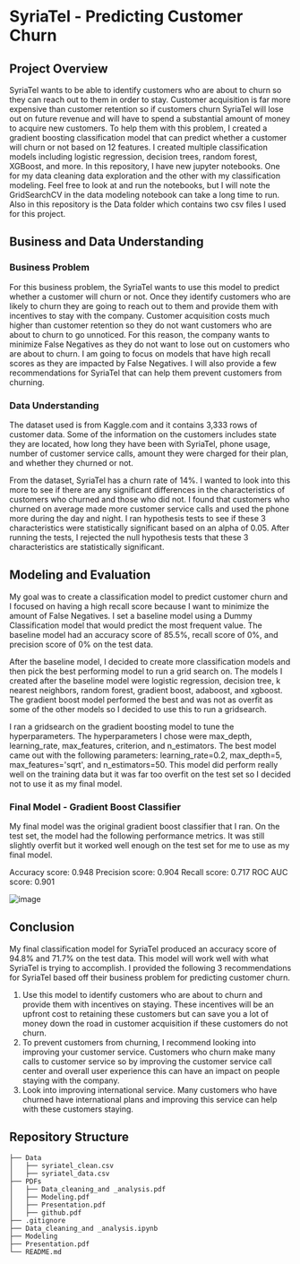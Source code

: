 # SyriaTel - Predicting Customer Churn

## Project Overview

SyriaTel wants to be able to identify customers who are about to churn so they can reach out to them in order to stay. Customer acquisition is far more expensive than customer retention so if customers churn SyriaTel will lose out on future revenue and will have to spend a substantial amount of money to acquire new customers. To help them with this problem,  I created a gradient boosting classification model that can predict whether a customer will churn or not based on 12 features. I created multiple classification models including logistic regression, decision trees, random forest, XGBoost, and more. In this repository, I have new jupyter notebooks. One for my data cleaning data exploration and the other with my classification modeling. Feel free to look at and run the notebooks, but I will note the GridSearchCV in the data modeling notebook can take a long time to run. Also in this repository is the Data folder which contains two csv files I used for this project.

## Business and Data Understanding

### Business Problem

For this business problem, the SyriaTel wants to use this model to predict whether a customer will churn or not. Once they identify customers who are likely to churn they are going to reach out to them and provide them with incentives to stay with the company. Customer acquisition costs much higher than customer retention so they do not want customers who are about to churn to go unnoticed. For this reason, the company wants to minimize False Negatives as they do not want to lose out on customers who are about to churn. I am going to focus on models that have high recall scores as they are impacted by False Negatives. I will also provide a few recommendations for SyriaTel that can help them prevent customers from churning.

### Data Understanding

The dataset used is from Kaggle.com and it contains 3,333 rows of customer data. Some of the information on the customers includes state they are located, how long they have been with SyriaTel, phone usage, number of customer service calls, amount they were charged for their plan, and whether they churned or not. 

From the dataset, SyriaTel has a churn rate of 14%. I wanted to look into this more to see if there are any significant differences in the characteristics of customers who churned and those who did not. I found that customers who churned on average made more customer service calls and used the phone more during the day and night. I ran hypothesis tests to see if these 3 characteristics were statistically significant based on an alpha of 0.05. After running the tests, I rejected the null hypothesis tests that these 3 characteristics are statistically significant.

## Modeling and Evaluation

My goal was to create a classification model to predict customer churn and I focused on having a high recall score because I want to minimize the amount of False Negatives. I set a baseline model using a Dummy Classification model that would predict the most frequent value. The baseline model had an accuracy score of 85.5%, recall score of 0%, and precision score of 0% on the test data. 

After the baseline model, I decided to create more classification models and then pick the best performing model to run a grid search on. The models I created after the baseline model were logistic regression, decision tree, k nearest neighbors, random forest, gradient boost, adaboost, and xgboost. The gradient boost model performed the best and was not as overfit as some of the other models so I decided to use this to run a gridsearch.

I ran a gridsearch on the gradient boosting model to tune the hyperparameters. The hyperparameters I chose were max_depth, learning_rate, max_features, criterion, and n_estimators. The best model came out with the following parameters: learning_rate=0.2, max_depth=5, max_features='sqrt', and n_estimators=50. This model did perform really well on the training data but it was far too overfit on the test set so I decided not to use it as my final model.

### Final Model - Gradient Boost Classifier

My final model was the original gradient boost classifier that I ran. On the test set, the model had the following performance metrics. It was still slightly overfit but it worked well enough on the test set for me to use as my final model.

Accuracy score: 0.948
Precision score: 0.904
Recall score: 0.717
ROC AUC score: 0.901

![image](https://user-images.githubusercontent.com/108245743/187106500-dee274c0-94eb-4a06-afc2-624b636c30ef.png)

## Conclusion

My final classification model for SyriaTel produced an accuracy score of 94.8% and 71.7% on the test data. This model will work well with what SyriaTel is trying to accomplish. I provided the following 3 recommendations for SyriaTel based off their business problem for predicting customer churn.

1. Use this model to identify customers who are about to churn and provide them with incentives on staying. These incentives will be an upfront cost to retaining these customers but can save you a lot of money down the road in customer acquisition if these customers do not churn.
2. To prevent customers from churning, I recommend looking into improving your customer service. Customers who churn make many calls to customer service so by improving the customer service call center and overall user experience this can have an impact on people staying with the company.
3. Look into improving international service. Many customers who have churned have international plans and improving this service can help with these customers staying. 

## Repository Structure

```
├── Data
│   ├── syriatel_clean.csv
│   ├── syriatel_data.csv
├── PDFs
│   ├── Data_cleaning_and _analysis.pdf
│   ├── Modeling.pdf
│   ├── Presentation.pdf
│   ├── github.pdf
├── .gitignore
├── Data_cleaning_and _analysis.ipynb
├── Modeling
├── Presentation.pdf
└── README.md
```
